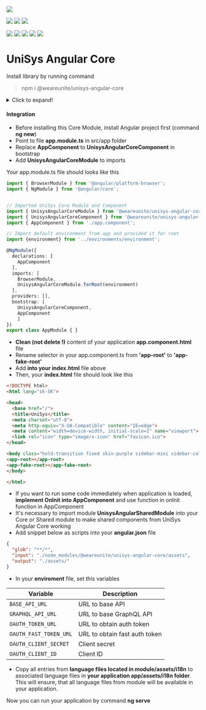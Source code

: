 [![](https://img.shields.io/badge/platform-unisys-orange.svg?style=for-the-badge)](https://unite.sk)

![](https://img.shields.io/npm/v/@weareunite/unisys-angular-core.svg?style=flat-square&colorB=red)
![](https://img.shields.io/npm/l/@weareunite/unisys-angular-core.svg?style=flat-square&colorB=red)
![](https://img.shields.io/npm/dt/@weareunite/unisys-angular-core.svg?style=flat-square&colorB=red)

![](https://img.shields.io/github/tag/weareunite/unisys-angular-core.svg?style=flat-square&colorB=blue&label=github)
![](https://img.shields.io/github/last-commit/weareunite/unisys-angular-core.svg?style=flat-square&colorB=blue)
![](https://img.shields.io/github/languages/code-size/weareunite/unisys-angular-core.svg?style=flat-square&colorB=blue)
![](https://img.shields.io/github/repo-size/weareunite/unisys-angular-core.svg?style=flat-square&colorB=blue)
![](https://img.shields.io/github/languages/count/weareunite/unisys-angular-core.svg?style=flat-square&colorB=blue)
# UniSys Angular Core
Install library by running command
> npm i @weareunite/unisys-angular-core

<details>
  <summary>Click to expand!</summary>
  
  ## Heading
  1. A numbered
  2. list
     * With some
     * Sub bullets
</details>

#### Integration
* Before installing this Core Module, install Angular project first (command **ng new**)
* Point to file **app.module.ts** in src/app folder
* Replace **AppComponent** to **UnisysAngularCoreComponent** in bootstrap
* Add **UnisysAngularCoreModule** to imports

Your app.module.ts file should looks like this

```typescript
import { BrowserModule } from '@angular/platform-browser';
import { NgModule } from '@angular/core';


// Imported UniSys Core Module and Component
import { UnisysAngularCoreModule } from '@weareunite/unisys-angular-core';
import { UnisysAngularCoreComponent } from '@weareunite/unisys-angular-core';
import { AppComponent } from './app.component';

// Import default environment from app and provided it for root
import {environment} from '../environments/environment';

@NgModule({
  declarations: [
    AppComponent
  ],
  imports: [
    BrowserModule,
    UnisysAngularCoreModule.forRoot(environment)
  ],
  providers: [],
  bootstrap: [
    UnisysAngularCoreComponent,
    AppComponent
    ]
})
export class AppModule { }

```

* **Clean (not delete !)** content of your application **app.component.html** file
* Rename selector in your app.component.ts from **'app-root'** to **'app-fake-root'**
* Add **<app-fake-root></app-fake-root> into your index.html** file above <app-root></app-root>
* Then, your **index.html** file should look like this

```html
<!DOCTYPE html>
<html lang="sk-SK">

<head>
  <base href="/">
  <title>UniSys</title>
  <meta charset="utf-8">
  <meta http-equiv="X-UA-Compatible" content="IE=edge">
  <meta content="width=device-width, initial-scale=1" name="viewport">
  <link rel="icon" type="image/x-icon" href="favicon.ico">
</head>

<body class="hold-transition fixed skin-purple sidebar-mini sidebar-collapse">
<app-root></app-root>
<app-fake-root></app-fake-root>
</body>

</html>

```

* If you want to run some code immediately when application is loaded, **implement OnInit into AppComponent** and use function in onInit function in AppComponent
* It's necessary to import module **UnisysAngularSharedModule** into your Core or Shared module to make shared components from UniSys Angular Core working
* Add snippet below as scripts into your **angular.json** file

```json
{
  "glob": "**/*",
  "input": "./node_modules/@weareunite/unisys-angular-core/assets",
  "output": "./assets/"
}
```              

* In your **enviroment** file, set this variables

Variable | Description
--- | --- 
`BASE_API_URL` | URL to base API
`GRAPHQL_API_URL` | URL to base GraphQL API
`OAUTH_TOKEN_URL` | URL to obtain auth token
`OAUTH_FAST_TOKEN_URL` | URL to obtain fast auth token
`OAUTH_CLIENT_SECRET` | Client secret
`OAUTH_CLIENT_ID` | Client ID

* Copy all entries from **language files located in module/assets/i18n** to associated language files in **your application app/assets/i18n folder**. This will ensure, that all language files from module will be available in your application.

Now you can run your application by command **ng serve**
